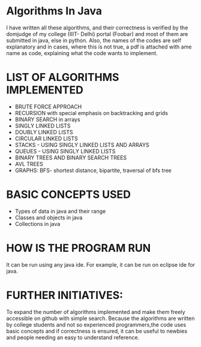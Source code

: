 # Algorithms In Java
I have written all these algorithms, and their correctness is verified by the domjudge of my college (IIIT- Delhi) portal (Foobar) and most of them are submitted in java, else in python. Also, the names of the codes are self explanatory and in cases, where this is not true, a pdf is attached with ame name as code, explaining what the code wants to implement.

# LIST OF ALGORITHMS IMPLEMENTED

 - BRUTE FORCE APPROACH  
 - RECURSION with special emphasis on backtracking and grids  
 - BINARY SEARCH in arrays
 - SINGLY LINKED LISTS
 - DOUBLY LINKED LISTS
 - CIRCULAR LINKED LISTS
 - STACKS - USING SINGLY LINKED LISTS AND ARRAYS
 - QUEUES - USING SINGLY LINKED LISTS
 - BINARY TREES AND BINARY SEARCH TREES
 - AVL TREES
 - GRAPHS: BFS- shortest distance, bipartite, traversal of bfs tree

# BASIC CONCEPTS USED 

 - Types of data in java and their range
 - Classes and objects in java
 - Collections in java
# HOW IS THE PROGRAM RUN  
It can be run using any java ide. For example, it can be run on eclipse ide for java.


# FURTHER INITIATIVES:
To expand the number of algorithms implemented and make them freely accessible on github with simple search. Because the algorithms are written by college students and not so experienced programmers,the code uses basic concepts and if correctness is ensured, it can be useful to newbies and people needing an easy to understand reference.
